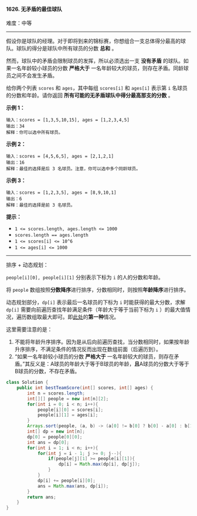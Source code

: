 #### 1626. 无矛盾的最佳球队

难度：中等

---

假设你是球队的经理。对于即将到来的锦标赛，你想组合一支总体得分最高的球队。球队的得分是球队中所有球员的分数  **总和**  。

然而，球队中的矛盾会限制球员的发挥，所以必须选出一支  **没有矛盾**  的球队。如果一名年龄较小球员的分数  **严格大于**  一名年龄较大的球员，则存在矛盾。同龄球员之间不会发生矛盾。

给你两个列表 `scores` 和 `ages`，其中每组 `scores[i]` 和 `ages[i]` 表示第 `i` 名球员的分数和年龄。请你返回  **所有可能的无矛盾球队中得分最高那支的分数**  。

 **示例 1：** 

```
输入：scores = [1,3,5,10,15], ages = [1,2,3,4,5]
输出：34
解释：你可以选中所有球员。
```

 **示例 2：** 

```
输入：scores = [4,5,6,5], ages = [2,1,2,1]
输出：16
解释：最佳的选择是后 3 名球员。注意，你可以选中多个同龄球员。
```

 **示例 3：** 

```
输入：scores = [1,2,3,5], ages = [8,9,10,1]
输出：6
解释：最佳的选择是前 3 名球员。
```

 **提示：** 

*   `1 <= scores.length, ages.length <= 1000`
*   `scores.length == ages.length`
*   `1 <= scores[i] <= 10^6`
*   `1 <= ages[i] <= 1000`

---

排序 + 动态规划：

`people[i][0], people[i][1]` 分别表示下标为 `i` 的人的分数和年龄。

将 `people` 数组按照**分数降序**进行排序，分数相同时，则按照**年龄降序**进行排序。

动态规划部分，`dp[i]` 表示最后一名球员的下标为 `i` 时能获得的最大分数，求解 `dp[i]` 需要向前遍历查找年龄满足条件（年龄大于等于当前下标为 `i` ）的最大值情况，遍历数组取最大即可。即[此处](https://github.com/CompetitiveLin/Leetcode/blob/master/Dynamic%20Programming/README.md)的**第一种**情况。

这里需要注意的是：

1. 不能将年龄升序排序。因为是从后向前遍历查找，当分数相同时，如果按年龄升序排序，不满足条件的情况反而出现在数组前面（后遍历到）。
2. “如果一名年龄较小球员的分数 **严格大于** 一名年龄较大的球员，则存在矛盾。”其反义是：A球员的年龄大于等于B球员的年龄，**且**A球员的分数大于等于B球员的分数，不存在矛盾。

```Java
class Solution {
    public int bestTeamScore(int[] scores, int[] ages) {
        int n = scores.length;
        int[][] people = new int[n][2];
        for(int i = 0; i < n; i++){
            people[i][0] = scores[i];
            people[i][1] = ages[i];
        }
        Arrays.sort(people, (a, b) -> (a[0] != b[0] ? b[0] - a[0] : b[1] - a[1]));
        int[] dp = new int[n];
        dp[0] = people[0][0];
        int ans = dp[0];
        for(int i = 1; i < n; i++){
            for(int j = i - 1; j >= 0; j--){
                if(people[j][1] >= people[i][1]){
                    dp[i] = Math.max(dp[i], dp[j]);
                }
            }
            dp[i] += people[i][0];
            ans = Math.max(ans, dp[i]);
        }
        return ans;
    }
}
```